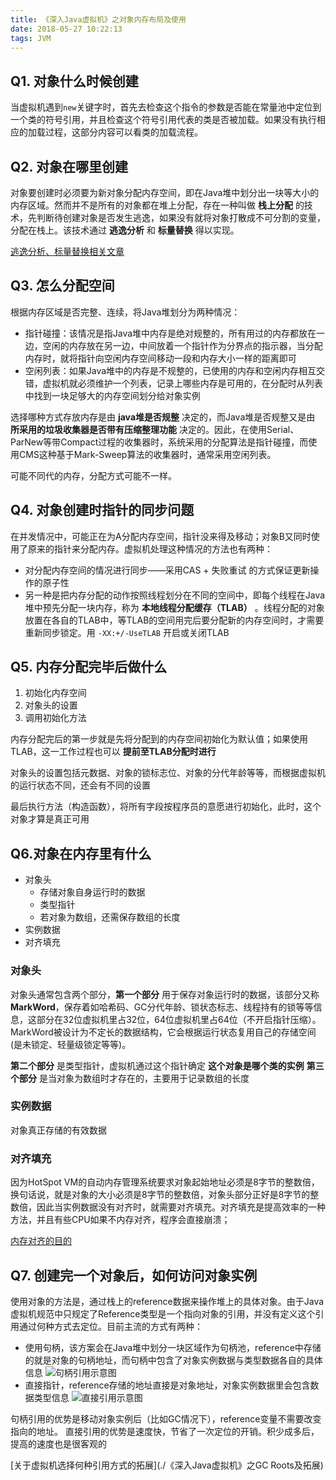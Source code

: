 ```yaml
---
title: 《深入Java虚拟机》之对象内存布局及使用
date: 2018-05-27 10:22:13
tags: JVM
---
```


## Q1. 对象什么时候创建
当虚拟机遇到`new`关键字时，首先去检查这个指令的参数是否能在常量池中定位到一个类的符号引用，并且检查这个符号引用代表的类是否被加载。如果没有执行相应的加载过程，这部分内容可以看类的加载流程。

## Q2. 对象在哪里创建
对象要创建时必须要为新对象分配内存空间，即在Java堆中划分出一块等大小的内存区域。然而并不是所有的对象都在堆上分配，存在一种叫做 **栈上分配** 的技术，先判断待创建对象是否发生逃逸，如果没有就将对象打散成不可分割的变量，分配在栈上。该技术通过 **逃逸分析** 和 **标量替换** 得以实现。

[逃逸分析、标量替换相关文章](https://www.jianshu.com/p/580f17760f6e)

## Q3. 怎么分配空间
根据内存区域是否完整、连续，将Java堆划分为两种情况：
* 指针碰撞：该情况是指Java堆中内存是绝对规整的，所有用过的内存都放在一边，空闲的内存放在另一边，中间放着一个指针作为分界点的指示器，当分配内存时，就将指针向空闲内存空间移动一段和内存大小一样的距离即可
* 空闲列表：如果Java堆中的内存是不规整的，已使用的内存和空闲内存相互交错，虚拟机就必须维护一个列表，记录上哪些内存是可用的，在分配时从列表中找到一块足够大的内存空间划分给对象实例

选择哪种方式存放内存是由 **java堆是否规整** 决定的，而Java堆是否规整又是由 **所采用的垃圾收集器是否带有压缩整理功能** 决定的。因此，在使用Serial、ParNew等带Compact过程的收集器时，系统采用的分配算法是指针碰撞，而使用CMS这种基于Mark-Sweep算法的收集器时，通常采用空闲列表。

可能不同代的内存，分配方式可能不一样。

## Q4. 对象创建时指针的同步问题
在并发情况中，可能正在为A分配内存空间，指针没来得及移动；对象B又同时使用了原来的指针来分配内存。虚拟机处理这种情况的方法也有两种：
* 对分配内存空间的情况进行同步——采用CAS + 失败重试 的方式保证更新操作的原子性
* 另一种是把内存分配的动作按照线程划分在不同的空间中，即每个线程在Java堆中预先分配一块内存，称为 **本地线程分配缓存（TLAB）** 。线程分配的对象放置在各自的TLAB中，等TLAB的空间用完后要分配新的内存空间时，才需要重新同步锁定。用 `-XX:+/-UseTLAB` 开启或关闭TLAB

## Q5. 内存分配完毕后做什么
1. 初始化内存空间
2. 对象头的设置
3. 调用初始化方法

内存分配完后的第一步就是先将分配到的内存空间初始化为默认值；如果使用TLAB，这一工作过程也可以 **提前至TLAB分配时进行**

对象头的设置包括元数据、对象的锁标志位、对象的分代年龄等等，而根据虚拟机的运行状态不同，还会有不同的设置

最后执行<init>方法（构造函数），将所有字段按程序员的意愿进行初始化，此时，这个对象才算是真正可用

## Q6.对象在内存里有什么
* 对象头
     - 存储对象自身运行时的数据
     - 类型指针
     - 若对象为数组，还需保存数组的长度
* 实例数据
* 对齐填充

### 对象头
对象头通常包含两个部分，**第一个部分** 用于保存对象运行时的数据，该部分又称 **MarkWord**，保存着如哈希码、GC分代年龄、锁状态标志、线程持有的锁等等信息，这部分在32位虚拟机里占32位，64位虚拟机里占64位（不开启指针压缩）。MarkWord被设计为不定长的数据结构，它会根据运行状态复用自己的存储空间(是未锁定、轻量级锁定等等)。

**第二个部分** 是类型指针，虚拟机通过这个指针确定 **这个对象是哪个类的实例**
**第三个部分** 是当对象为数组时才存在的，主要用于记录数组的长度

### 实例数据
对象真正存储的有效数据

### 对齐填充
因为HotSpot VM的自动内存管理系统要求对象起始地址必须是8字节的整数倍，换句话说，就是对象的大小必须是8字节的整数倍，对象头部分正好是8字节的整数倍，因此当实例数据没有对齐时，就需要对齐填充。对齐填充是提高效率的一种方法，并且有些CPU如果不内存对齐，程序会直接崩溃；

[内存对齐的目的](https://stackoverflow.com/questions/381244/purpose-of-memory-alignment)


## Q7. 创建完一个对象后，如何访问对象实例
使用对象的方法是，通过栈上的reference数据来操作堆上的具体对象。由于Java虚拟机规范中只规定了Reference类型是一个指向对象的引用，并没有定义这个引用通过何种方式去定位。目前主流的方式有两种：

* 使用句柄，该方案会在Java堆中划分一块区域作为句柄池，reference中存储的就是对象的句柄地址，而句柄中包含了对象实例数据与类型数据各自的具体信息
![句柄引用示意图](https://blog-1252749790.file.myqcloud.com/jvm/reference_by_handle.png)
* 直接指针，reference存储的地址直接是对象地址，对象实例数据里会包含数据类型信息
![直接引用示意图](https://blog-1252749790.file.myqcloud.com/jvm/reference_by_direct.png)

句柄引用的优势是移动对象实例后（比如GC情况下），reference变量不需要改变指向的地址。
直接引用的优势是速度快，节省了一次定位的开销。积少成多后，提高的速度也是很客观的

[关于虚拟机选择何种引用方式的拓展](./《深入Java虚拟机》之GC Roots及拓展)
